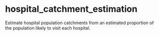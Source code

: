 # hospital_catchment_estimation
Estimate hospital population catchments from an estimated proportion of the population likely to visit each hospital.
